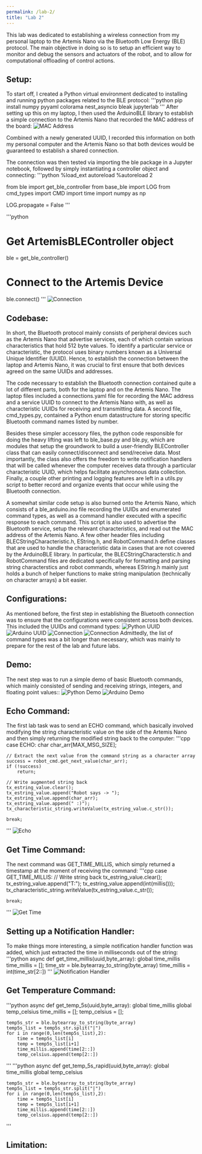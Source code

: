 ```yaml
---
permalink: /lab-2/
title: "Lab 2"
---
```

This lab was dedicated to establishing a wireless connection from my personal laptop to the Artemis Nano via the Bluetooth Low Energy (BLE) protocol. The main objective in doing so is to setup an efficient way to monitor and debug the sensors and actuators of the robot, and to allow for computational offloading of control actions. 

## Setup:
To start off, I created a Python virtual environment dedicated to installing and running python packages related to the BLE protocol:
'''python
pip install numpy pyyaml colorama nest_asyncio bleak jupyterlab
'''
After setting up this on my laptop, I then used the ArduinoBLE library to establish a simple connection to the Artemis Nano that recorded the MAC address of the board:
![MAC Address](_images/MAC_Address.png)

Combined with a newly generated UUID, I recorded this information on both my personal computer and the Artemis Nano so that both devices would be guaranteed to establish a shared connection.

The connection was then tested via importing the ble package in a Jupyter notebook, followed by simply instantiating a controller object and connecting: 
'''python
%load_ext autoreload
%autoreload 2

from ble import get_ble_controller
from base_ble import LOG
from cmd_types import CMD
import time
import numpy as np

LOG.propagate = False
'''

'''python
# Get ArtemisBLEController object
ble = get_ble_controller()

# Connect to the Artemis Device
ble.connect()
'''
![Connection](_images/connection.png)

## Codebase:
In short, the Bluetooth protocol mainly consists of peripheral devices such as the Artemis Nano that advertise services, each of which contain various characteristics that hold 512 byte values. To identify a particular service or characteristic, the protocol uses binary numbers known as a Universal Unique Identifier (UUID). Hence, to establish the connection between the laptop and Artemis Nano, it was crucial to first ensure that both devices agreed on the same UUIDs and addresses.

The code necessary to establish the Bluetooth connection contained quite a lot of different parts, both for the laptop and on the Artemis Nano. The laptop files included a connections.yaml file for recording the MAC address and a service UUID to connect to the Artemis Nano with, as well as characteristic UUIDs for receiving and transmitting data. A second file, cmd_types.py, contained a Python enum datastructure for storing specific Bluetooth command names listed by number. 

Besides these simpler accessory files, the python code responsible for doing the heavy lifting was left to ble_base.py and ble.py, which are modules that setup the groundwork to build a user-friendly BLEController class that can easily connect/disconnect and send/receive data. Most importantly, the class also offers the freedom to write notification handlers that will be called whenever the computer receives data through a particular characteristic UUID, which helps facilitate asynchronous data collection. Finally, a couple other printing and logging features are left in a utils.py script to better record and organize events that occur while using the Bluetooth connection.

A somewhat similar code setup is also burned onto the Artemis Nano, which consists of a ble_arduino.ino file recording the UUIDs and enumerated command types, as well as a command handler executed with a specific response to each command. This script is also used to advertise the Bluetooth service, setup the relevant characteristics, and read out the MAC address of the Artemis Nano. A few other header files including BLECStringCharacteristic.h, EString.h, and RobotCommand.h define classes that are used to handle the characteristic data in cases that are not covered by the ArduinoBLE library. In particular, the BLECStringCharacterstic.h and RobotCommand files are dedicated specifically for formatting and parsing string characterstics and robot commands, whereas EString.h mainly just holds a bunch of helper functions to make string manipulation (technically on character arrays) a bit easier. 

## Configurations:
As mentioned before, the first step in establishing the Bluetooth connection was to ensure that the configurations were consistent across both devices. This included the UUIDs and command types:
![Python UUID](_images/Python_UUID.png)
![Arduino UUID](_images/Arduino_UUID.png)
![Connection](_images/Python_cmd_types.png)
![Connection](_images/Arduino_cmd_types.png)
Admittedly, the list of command types was a bit longer than necessary, which was mainly to prepare for the rest of the lab and future labs.

## Demo:
The next step was to run a simple demo of basic Bluetooth commands, which mainly consisted of sending and receiving strings, integers, and floating point values::
![Python Demo](_images/Python_Demo.png)
![Arduino Demo](_images/Arduino_Demo.png)

## Echo Command:
The first lab task was to send an ECHO command, which basically involved modifying the string characteristic value on the side of the Artemis Nano and then simply returning the modified string back to the computer:
'''cpp
case ECHO:
    char char_arr[MAX_MSG_SIZE];

    // Extract the next value from the command string as a character array
    success = robot_cmd.get_next_value(char_arr);
    if (!success)
        return;

    // Write augmented string back
    tx_estring_value.clear();
    tx_estring_value.append("Robot says -> ");
    tx_estring_value.append(char_arr);
    tx_estring_value.append(" :)");
    tx_characteristic_string.writeValue(tx_estring_value.c_str());
            
    break;
'''
![Echo](_images/ECHO.png)

## Get Time Command:
The next command was GET_TIME_MILLIS, which simply returned a timestamp at the moment of receiving the command:
'''cpp
case GET_TIME_MILLIS:
    // Write string back
    tx_estring_value.clear();
    tx_estring_value.append("T:");
    tx_estring_value.append(int(millis()));
    tx_characteristic_string.writeValue(tx_estring_value.c_str());
            
    break;
'''
![Get Time](_images/GET_TIME_MILLIS.png)

## Setting up a Notification Handler:
To make things more interesting, a simple notification handler function was added, which just extracted the time in milliseconds out of the string:
'''python
async def get_time_millis(uuid,byte_array):
    global time_millis
    time_millis = [];
    time_str = ble.bytearray_to_string(byte_array)
    time_millis = int(time_str[2::])
'''
![Notification Handler](_images/Notif_Handler.png)

## Get Temperature Command:

'''python
async def get_temp_5s(uuid,byte_array):
    global time_millis
    global temp_celsius
    time_millis = [];
    temp_celsius = [];
    
    temp5s_str = ble.bytearray_to_string(byte_array)
    temp5s_list = temp5s_str.split("|")
    for i in range(0,len(temp5s_list),2):
        time = temp5s_list[i]
        temp = temp5s_list[i+1]
        time_millis.append(time[2::])
        temp_celsius.append(temp[2::])
'''
'''python
async def get_temp_5s_rapid(uuid,byte_array):
    global time_millis
    global temp_celsius
    
    temp5s_str = ble.bytearray_to_string(byte_array)
    temp5s_list = temp5s_str.split("|")
    for i in range(0,len(temp5s_list),2):
        time = temp5s_list[i]
        temp = temp5s_list[i+1]
        time_millis.append(time[2::])
        temp_celsius.append(temp[2::])
'''


## Limitation:

